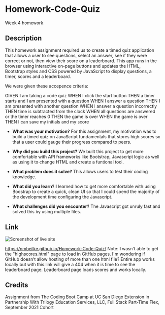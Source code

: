 # Homework-Code-Quiz
Week 4 homework
## Description
This homework assignment required us to create a timed quiz application that allows a user to see questions, select an answer, see if they were correct or not, then view their score on a leaderboard. This app runs in the browser using interactive on-page buttons and updates the HTML, Bootstrap styles and CSS powered by JavaScript to display questions, a timer, scores and a leaderboard. 


We were given these accepence criteria:

GIVEN I am taking a code quiz
WHEN I click the start button
THEN a timer starts and I am presented with a question
WHEN I answer a question
THEN I am presented with another question
WHEN I answer a question incorrectly
THEN time is subtracted from the clock
WHEN all questions are answered or the timer reaches 0
THEN the game is over
WHEN the game is over
THEN I can save my initials and my score

  
- **What was your motivation?**
For this assignment, my motivation was to build a timed quiz on JavaScript fundamentals that stores high scores so that a user could gauge their progress compared to peers.

  
- **Why did you build this project?**
We built this project to get more comfortable with API frameworks like Bootstrap, Javascript logic as well as using it to change HTML and create a funtional tool.

- **What problem does it solve?**
This allows users to test their coding knowledge.

- **What did you learn?**
I learned how to get more comfortable with using Boostrap to create a quick, clean UI so that I could spend the majority of the development time configuring the Javascript.

- **What challenges did you encounter?**
The Javascript got unruly fast and solved this by using multiple files.

## Link
![Screenshot of live site](https://raw.githubusercontent.com/nmbeilke/Homework-Code-Quiz/main/Screen%20Shot%202021-10-22%20at%201.33.16%20AM.png)

https://nmbeilke.github.io/Homework-Code-Quiz/
Note: I wasn't able to get the "highscores.html" page to load in GitHub pages. I'm wondering if GitHub doesn't allow hosting of more than one html file? Entire app works locally but with this link will give a 404 when it is time to see the leaderboard page. Leaderboard page loads scores and works locally.

## Credits
  
Assignment from The Coding Boot Camp at UC San Diego Extension in Partnership With Trilogy Education Services, LLC, Full Stack Part-Time Flex, September 2021 Cohort
